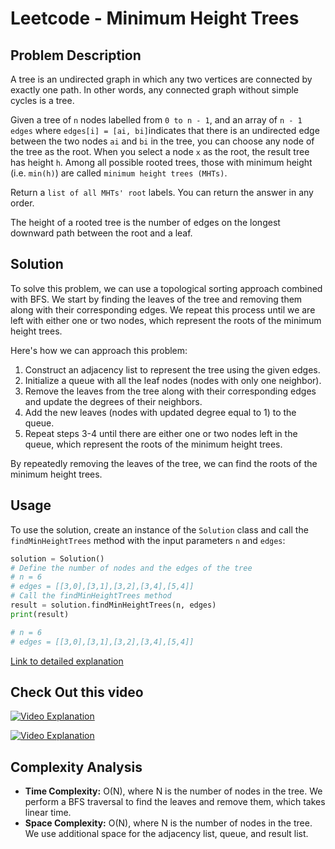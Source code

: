 # Leetcode - Minimum Height Trees

## Problem Description

A tree is an undirected graph in which any two vertices are connected by exactly one path. In other words, any connected graph without simple cycles is a tree.

Given a tree of `n` nodes labelled from `0 to n - 1`, and an array of `n - 1` `edges` where `edges[i] = [ai, bi]`indicates that there is an undirected edge between the two nodes `ai` and `bi` in the tree, you can choose any node of the tree as the root. When you select a node `x` as the root, the result tree has height `h`. Among all possible rooted trees, those with minimum height (i.e. `min(h)`)  are called `minimum height trees (MHTs)`.

Return a `list of all MHTs' root` labels. You can return the answer in any order.

The height of a rooted tree is the number of edges on the longest downward path between the root and a leaf.

## Solution

To solve this problem, we can use a topological sorting approach combined with BFS. We start by finding the leaves of the tree and removing them along with their corresponding edges. We repeat this process until we are left with either one or two nodes, which represent the roots of the minimum height trees.

Here's how we can approach this problem:

1. Construct an adjacency list to represent the tree using the given edges.
2. Initialize a queue with all the leaf nodes (nodes with only one neighbor).
3. Remove the leaves from the tree along with their corresponding edges and update the degrees of their neighbors.
4. Add the new leaves (nodes with updated degree equal to 1) to the queue.
5. Repeat steps 3-4 until there are either one or two nodes left in the queue, which represent the roots of the minimum height trees.

By repeatedly removing the leaves of the tree, we can find the roots of the minimum height trees.

## Usage

To use the solution, create an instance of the `Solution` class and call the `findMinHeightTrees` method with the input parameters `n` and `edges`:

```python
solution = Solution()
# Define the number of nodes and the edges of the tree
# n = 6
# edges = [[3,0],[3,1],[3,2],[3,4],[5,4]]
# Call the findMinHeightTrees method
result = solution.findMinHeightTrees(n, edges)
print(result)
```

```python
# n = 6
# edges = [[3,0],[3,1],[3,2],[3,4],[5,4]]
```


[Link to detailed explanation](https://leetcode.ca/2016-10-05-310-Minimum-Height-Trees/)


## Check Out this video

[![Video Explanation](https://img.youtube.com/vi/wQGQnyv_9hI/mqdefault.jpg)](https://youtu.be/wQGQnyv_9hI)


[![Video Explanation](https://img.youtube.com/vi/ivl6BHJVcB0/mqdefault.jpg)](https://youtu.be/ivl6BHJVcB0)


## Complexity Analysis

- **Time Complexity:** O(N), where N is the number of nodes in the tree. We perform a BFS traversal to find the leaves and remove them, which takes linear time.
- **Space Complexity:** O(N), where N is the number of nodes in the tree. We use additional space for the adjacency list, queue, and result list.